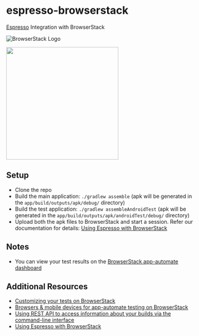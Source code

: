 # espresso-browserstack

[Espresso](https://developer.android.com/training/testing/espresso/index.html) Integration with BrowserStack

![BrowserStack Logo](https://d98b8t1nnulk5.cloudfront.net/production/images/layout/logo-header.png?1469004780)

<img src ="https://developer.android.com/images/training/testing/espresso.png" height = "300">

## Setup

* Clone the repo
* Build the main application: `./gradlew assemble` (apk will be generated in the `app/build/outputs/apk/debug/` directory)
* Build the test application: `./gradlew assembleAndroidTest` (apk will be generated in the `app/build/outputs/apk/androidTest/debug/` directory)
* Upload both the apk files to BrowserStack and start a session. Refer our documentation for details: [Using Espresso with BrowserStack](https://www.browserstack.com/app-automate/espresso/get-started)

## Notes
* You can view your test results on the [BrowserStack app-automate dashboard](https://www.browserstack.com/app-automate)

## Additional Resources
* [Customizing your tests on BrowserStack](https://www.browserstack.com/app-automate/capabilities)
* [Browsers & mobile devices for app-automate testing on BrowserStack](https://www.browserstack.com/list-of-browsers-and-platforms?product=app_automate)
* [Using REST API to access information about your builds via the command-line interface](https://www.browserstack.com/app-automate/rest-api)
* [Using Espresso with BrowserStack](https://www.browserstack.com/app-automate/espresso/get-started)
